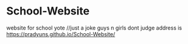 # School-Website
website for school
yote
//just a joke guys n girls dont judge
address is https://pradyuns.github.io/School-Website/
